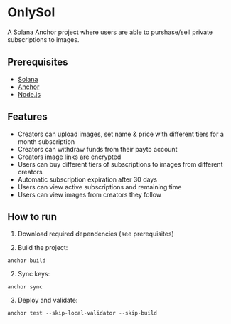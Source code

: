 # OnlySol

A Solana Anchor project where users are able to purshase/sell private subscriptions to images.

## Prerequisites

- [Solana](https://solana.com/docs/intro/installation)
- [Anchor](https://www.anchor-lang.com/docs/installation)
- [Node.js](https://nodejs.org/)

## Features

- Creators can upload images, set name & price with different tiers for a month subscription
- Creators can withdraw funds from their payto account
- Creators image links are encrypted
- Users can buy different tiers of subscriptions to images from different creators
- Automatic subscription expiration after 30 days
- Users can view active subscriptions and remaining time
- Users can view images from creators they follow

## How to run

1. Download required dependencies (see prerequisites)

2. Build the project:

```
anchor build
```

2. Sync keys:

```
anchor sync
```

3. Deploy and validate:

```
anchor test --skip-local-validator --skip-build
```